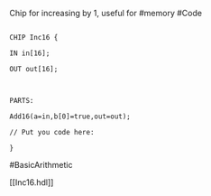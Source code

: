 Chip for increasing by 1, useful for #memory
#Code 
```

CHIP Inc16 {

IN in[16];

OUT out[16];

  

PARTS:

Add16(a=in,b[0]=true,out=out);

// Put you code here:

}
```
#BasicArithmetic

[[Inc16.hdl]]
